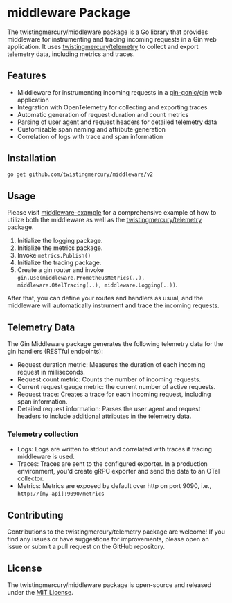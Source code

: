 # middleware Package

The twistingmercury/middleware package is a Go library that provides middleware for instrumenting and tracing incoming requests in a Gin web application. It uses [twistingmercury/telemetry](https://github.com/twistingmercury/telemetry) to collect and export telemetry data, including metrics and traces.

## Features

- Middleware for instrumenting incoming requests in a [gin-gonic/gin](https://github.com/gin-gonic/gin) web application
- Integration with OpenTelemetry for collecting and exporting traces
- Automatic generation of request duration and count metrics
- Parsing of user agent and request headers for detailed telemetry data
- Customizable span naming and attribute generation
- Correlation of logs with trace and span information

## Installation

```bash
go get github.com/twistingmercury/middleware/v2
```

## Usage

Please visit [middleware-example](https://github.com/twistingmercury/middleware-example) for a comprehensive example of how to utilize both the middleware as well as the [twistingmercury/telemetry](https://github.com/twistingmercury/telemetry) package.

1. Initialize the logging package.
2. Initialize the metrics package.
3. Invoke `metrics.Publish()`
4. Initialize the tracing package.
5. Create a gin router and invoke `gin.Use(middleware.PrometheusMetrics(..), middleware.OtelTracing(..), middleware.Logging(..))`.

After that, you can define your routes and handlers as usual, and the middleware will automatically instrument and trace the incoming requests.

## Telemetry Data

The Gin Middleware package generates the following telemetry data for the gin handlers (RESTful endpoints):

- Request duration metric: Measures the duration of each incoming request in milliseconds.
- Request count metric: Counts the number of incoming requests.
- Current request gauge metric: the current number of active requests.
- Request trace: Creates a trace for each incoming request, including span information.
- Detailed request information: Parses the user agent and request headers to include additional attributes in the telemetry data.

### Telemetry collection

* Logs: Logs are written to stdout and correlated with traces if tracing middleware is used.
* Traces: Traces are sent to the configured exporter. In a production environment, you'd create gRPC exporter and send the data to an OTel collector.
* Metrics: Metrics are exposed by default over http on port 9090, i.e., `http://[my-api]:9090/metrics`

## Contributing

Contributions to the twistingmercury/telemetry package are welcome! If you find any issues or have suggestions for improvements, please open an issue or submit a pull request on the GitHub repository.

## License

The twistingmercury/middleware package is open-source and released under the [MIT License](./LICENSE).
